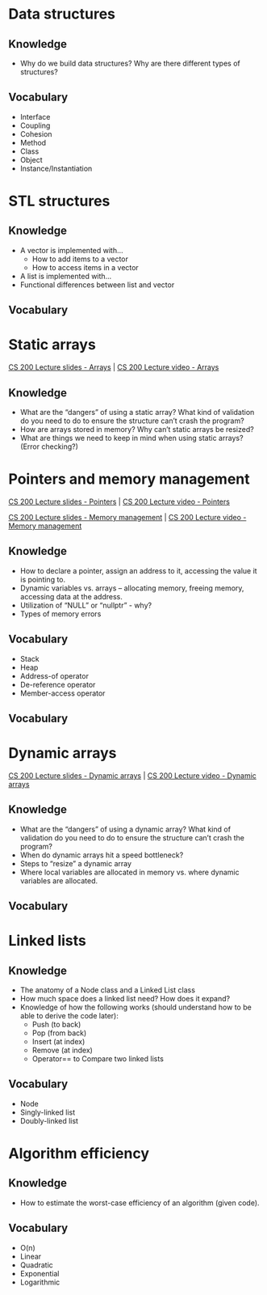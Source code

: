 # Data structures

## Knowledge

* Why do we build data structures? Why are there different types of structures?

## Vocabulary

* Interface
* Coupling
* Cohesion
* Method
* Class
* Object
* Instance/Instantiation

# STL structures

## Knowledge

* A vector is implemented with…
  * How to add items to a vector
  * How to access items in a vector
* A list is implemented with…
* Functional differences between list and vector

## Vocabulary

# Static arrays 

[CS 200 Lecture slides - Arrays](https://github.com/Rachels-Courses/CS200-Concepts-of-Progamming-Algorithms/blob/master/Resources/Lecture%20Slides/08%20Arrays/Arrays.pdf) | [CS 200 Lecture video - Arrays](http://edu.moosader.com/_CPP_LECTURES/08%20Arrays%20Lecture.mp4)

## Knowledge

* What are the “dangers” of using a static array? What kind of validation do you need to do to ensure the structure can’t crash the program?
* How are arrays stored in memory? Why can’t static arrays be resized?
* What are things we need to keep in mind when using static arrays? (Error checking?)

# Pointers and memory management

[CS 200 Lecture slides - Pointers](https://github.com/Rachels-Courses/CS200-Concepts-of-Progamming-Algorithms/blob/master/Resources/Lecture%20Slides/12%20Pointers/Pointers.pdf) | [CS 200 Lecture video - Pointers](http://edu.moosader.com/_CPP_LECTURES/16%20Pointer%20Lecture.mp4)

[CS 200 Lecture slides - Memory management](https://github.com/Rachels-Courses/CS200-Concepts-of-Progamming-Algorithms/blob/master/Resources/Lecture%20Slides/12%20Pointers/Memory%20Management.pdf) | [CS 200 Lecture video - Memory management](http://edu.moosader.com/_CPP_LECTURES/17%20Memory%20Management%20Lecture.mp4)

## Knowledge

* How to declare a pointer, assign an address to it, accessing the value it is pointing to.
* Dynamic variables vs. arrays – allocating memory, freeing memory, accessing data at the address.
* Utilization of “NULL” or “nullptr” - why?
* Types of memory errors

## Vocabulary

* Stack
* Heap
* Address-of operator
* De-reference operator
* Member-access operator

## Vocabulary

# Dynamic arrays

[CS 200 Lecture slides - Dynamic arrays](https://github.com/Rachels-Courses/CS200-Concepts-of-Progamming-Algorithms/blob/master/Resources/Lecture%20Slides/12%20Pointers/Dynamic%20Arrays.pdf) | [CS 200 Lecture video - Dynamic arrays](http://edu.moosader.com/_CPP_LECTURES/18%20Dynamic%20Arrays%20Lecture.mp4)

## Knowledge

* What are the “dangers” of using a dynamic array? What kind of validation do you need to do to ensure the structure can’t crash the program?
* When do dynamic arrays hit a speed bottleneck?
* Steps to “resize” a dynamic array
* Where local variables are allocated in memory vs. where dynamic variables are allocated.

## Vocabulary



# Linked lists

## Knowledge

* The anatomy of a Node class and a Linked List class
* How much space does a linked list need? How does it expand?
* Knowledge of how the following works (should understand how to be able to derive the code later):
  * Push (to back)
  * Pop (from back)
  * Insert (at index)
  * Remove (at index)
  * Operator== to Compare two linked lists

## Vocabulary

* Node
* Singly-linked list
* Doubly-linked list

# Algorithm efficiency

## Knowledge

* How to estimate the worst-case efficiency of an algorithm (given code).

## Vocabulary

* O(n)
* Linear
* Quadratic
* Exponential
* Logarithmic
